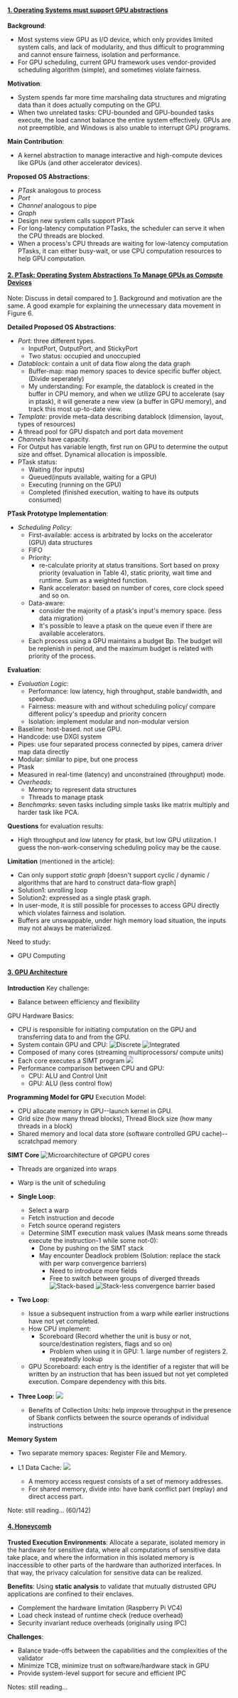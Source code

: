 #### [1. Operating Systems must support GPU abstractions](../Papers/Operating%20Systems%20must%20support%20GPU%20abstractions.pdf)
**Background**:
- Most systems view GPU as I/O device, which only provides limited system calls, and lack of modularity, and thus difficult to programming and cannot ensure fairness, isolation and performance.
- For GPU scheduling, current GPU framework uses vendor-provided scheduling algorithm (simple), and sometimes violate fairness.

**Motivation**:
- System spends far more time marshaling data structures and migrating data than it does actually computing on the GPU.
- When two unrelated tasks: CPU-bounded and GPU-bounded tasks execute, the load cannot balance the entire system effectively. GPUs are not preemptible, and Windows is also unable to interrupt GPU programs.

**Main Contribution**: 
- A kernel abstraction to manage interactive and high-compute devices like GPUs (and other accelerator devices).

**Proposed OS Abstractions**:
- *PTask* analogous to process
- *Port* 
- *Channel* analogous to pipe
- *Graph*
- Design new system calls support PTask
- For long-latency computation PTasks, the scheduler can serve it when the CPU threads are blocked.
- When a process's CPU threads are waiting for low-latency computation PTasks, it can either busy-wait, or use CPU computation resources to help GPU computation.


#### [2. PTask: Operating System Abstractions To Manage GPUs as Compute Devices](../Papers/PTask_Operating%20System%20Abstractions%20to%20Manage%20GPUs%20as%20Compute%20Devices.pdf)
Note: Discuss in detail compared to [1](../Papers/Operating%20Systems%20must%20support%20GPU%20abstractions.pdf). Background and motivation are the same. A good example for explaining the unnecessary data movement in Figure 6.

**Detailed Proposed OS Abstractions**: 
- *Port*: three different types. 
  - InputPort, OutputPort, and StickyPort
  - Two status: occupied and unoccupied
- *Datablock*: contain a unit of data flow along the data graph
  - Buffer-map: map memory spaces to device specific buffer object. (Divide seperately)
  - My understanding: For example, the datablock is created in the buffer in CPU memory, and when we utilize GPU to accelerate (say in ptask), it will generate a new view (a buffer in GPU memory), and track this most up-to-date view.
- *Template*: provide meta-data describing datablock (dimension, layout, types of resources)
- A thread pool for GPU dispatch and port data movement
- *Channels* have capacity.
- For Output has variable length, first run on GPU to determine the output size and offset. Dynamical allocation is impossible.
- PTask status:
  - Waiting (for inputs)
  - Queued(inputs available, waiting for a GPU)
  - Executing (running on the GPU)
  - Completed (finished execution, waiting to have its outputs consumed)

**PTask Prototype Implementation**:
- *Scheduling Policy*: 
  - First-available: access is arbitrated by locks on the accelerator (GPU) data structures
  - FIFO
  - Priority: 
    - re-calculate priority at status transitions. Sort based on proxy priority (evaluation in Table 4), static priority, wait time and runtime. Sum as a weighted function.
    - Rank accelerator: based on number of cores, core clock speed and so on.
  - Data-aware: 
    - consider the majority of a ptask's input's memory space. (less data migration)
    - It's possible to leave a ptask on the queue even if there are available accelerators.
  - Each process using a GPU maintains a budget Bp. The budget will be replenish in period, and the maximum budget is related with priority of the process.

**Evaluation**:
- *Evaluation Logic*: 
  - Performance: low latency, high throughput, stable bandwidth, and speedup.
  - Fairness: measure with and without scheduling policy/ compare different policy's speedup and priority concern
  - Isolation: implement modular and non-modular version
- Baseline: host-based. not use GPU.
- Handcode: use DXGI system
- Pipes: use four separated process connected by pipes, camera driver map data directly 
- Modular: similar to pipe, but one process
- Ptask
- Measured in real-time (latency) and unconstrained (throughput) mode.
- *Overheads*:
  - Memory to represent data structures
  - Threads to manage ptask
- *Benchmarks*: seven tasks including simple tasks like matrix multiply and harder task like PCA.

**Questions** for evaluation results:
- High throughput and low latency for ptask, but low GPU utilization. I guess the non-work-conserving scheduling policy may be the cause.


**Limitation** (mentioned in the article):
- Can only support *static graph* [doesn't support cyclic / dynamic / algorithms that are hard to construct data-flow graph]
- Solution1: unrolling loop
- Solution2: expressed as a single ptask graph.
- In user-mode, it is still possible for processes to access GPU directly which violates fairness and isolation.
- Buffers are unswappable, under high memory load situation, the inputs may not always be materialized.

Need to study:
- GPU Computing



#### [3. GPU Architecture](../Papers/General-purpose%20graphics%20processor%20architectures.pdf)
**Introduction**
Key challenge:
- Balance between efficiency and flexibility

GPU Hardware Basics:
- CPU is responsible for initiating computation on the GPU and transferring data to and from the GPU.
- System contain GPU and CPU:
![Discrete](Images/![Doscrete](Images/2023-09-08-15-30-00.png).png)
![Integrated](Images/2023-09-08-15-31-51.png) 
- Composed of many cores (streaming multiprocessors/ compute units)
- Each core executes a SIMT program 
![](Images/2023-09-08-16-12-43.png)
- Performance comparison between CPU and GPU:
  - CPU: ALU and Control Unit
  - GPU: ALU (less control flow)

**Programming Model for GPU**
Execution Model:
- CPU allocate memory in GPU--launch kernel in GPU.
- Grid size (how many thread blocks), Thread Block size (how many threads in a block)
- Shared memory and local data store (software controlled GPU cache)--scratchpad memory


**SIMT Core**
![Microarchitecture of GPGPU cores](Images/2023-09-09-17-41-49.png)
- Threads are organized into wraps
- Warp is the unit of scheduling
- **Single Loop**:
  - Select a warp
  - Fetch instruction and decode
  - Fetch source operand registers
  - Determine SIMT execution mask values (Mask means some threads execute the instruction-1 while some not-0):
    - Done by pushing on the SIMT stack
    - May encounter Deadlock problem (Solution: replace the stack with per warp convergence barriers)
      - Need to introduce more fields
      - Free to switch between groups of diverged threads
![Stack-based](Images/2023-09-10-15-54-45.png)
![Stack-less convergence barrier based](Images/2023-09-10-15-55-14.png)

- **Two Loop**:
  - Issue a subsequent instruction from a warp while earlier instructions have not yet completed.
  - How CPU implement:
    - Scoreboard (Record whether the unit is busy or not, source/destination registers, flags and so on)
      - Problem when using it in GPU: 1. large number of registers 2. repeatedly lookup
  - GPU Scoreboard: each entry is the identifier of a register that will be written by an instruction that has been issued but not yet completed execution. Compare dependency with this bits.

- **Three Loop**:
![](Images/2023-09-10-20-48-51.png)
  - Benefits of Collection Units: help improve throughput in the presence of Sbank conflicts between the source operands of individual instructions


**Memory System**
- Two separate memory spaces: Register File and Memory.

- L1 Data Cache:
![](Images/2023-09-11-14-05-12.png)
  - A memory access request consists of a set of memory addresses.
  - For shared memory, divide into: have bank conflict part (replay) and direct access part.


Note: still reading... (60/142)

#### [4. Honeycomb](../Papers/Honeycomb-Secure%20and%20Efficient%20GPU%20Executions%20via%20Static%20Validation.pdf)

**Trusted Execution Environments**: 
Allocate a separate, isolated memory in the hardware for sensitive data, where all computations of sensitive data take place, and where the information in this isolated memory is inaccessible to other parts of the hardware than authorized interfaces. In that way, the privacy calculation for sensitive data can be realized.

**Benefits**:
Using **static analysis** to validate that mutually distrusted GPU applications are confined to their enclaves.
- Complement the hardware limitation (Raspberry Pi VC4)
- Load check instead of runtime check (reduce overhead)
- Security invariant reduce overheads (originally using IPC)

**Challenges**:
- Balance trade-offs between the capabilities and the complexities of the validator
- Minimize TCB, minimize trust on software/hardware stack in GPU
- Provide system-level support for secure and efficient IPC


Notes: still reading...
